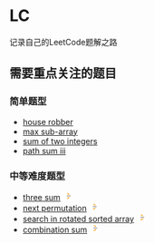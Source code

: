 # LC
记录自己的LeetCode题解之路

[LeetCodeLogo]:./assets/images/LeetCode_logo_16.png

## 需要重点关注的题目
### 简单题型
- [house robber](./src/easy/house_robber_1.js)
- [max sub-array](./src/easy/max_subarray_2.js)
- [sum of two integers](./src/easy/sum_of_two_integers_1.js)
- [path sum iii](./src/easy/path_sum_iii_1.js)

### 中等难度题型
- [three sum](./src/medium/3sum_1.js) [![leet code logo][LeetCodeLogo]](https://leetcode.com/problems/3sum/description/)
- [next permutation](./src/medium/next_permutation_1.js) [![leet code logo][LeetCodeLogo]](https://leetcode.com/problems/next-permutation/)
- [search in rotated sorted array](./src/medium/search_in_rotated_sorted_array_1.js) [![leet code logo][LeetCodeLogo]](https://leetcode.com/problems/search-in-rotated-sorted-array/)
- [combination sum](./src/medium/combination_sum_1.js) [![leet code logo][LeetCodeLogo]](https://leetcode.com/problems/combination-sum/)